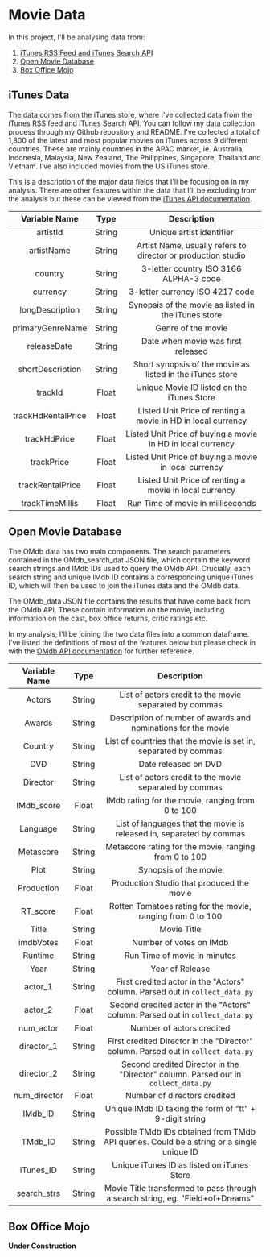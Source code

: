 # Movie Data #

In this project, I'll be analysing data from:

1.	[iTunes RSS Feed and iTunes Search API](#itunes)
2.	[Open Movie Database](#omdb)
3.	[Box Office Mojo](#mojo)

<h2> <a name="itunes"> iTunes Data </a></h2>

The data comes from the iTunes store, where I've collected data from the iTunes RSS feed and iTunes Search API. You can follow my data collection process through my Github repository and README. I've collected a total of 1,800 of the latest and most popular movies on iTunes across 9 different countries. These are mainly countries in the APAC market, ie. Australia, Indonesia, Malaysia, New Zealand, The Philippines, Singapore, Thailand and Vietnam. I've also included movies from the US iTunes store.

This is a description of the major data fields that I'll be focusing on in my analysis. There are other features within the data that I'll be excluding from the analysis but these can be viewed from the [iTunes API documentation](https://developer.apple.com/library/archive/documentation/AudioVideo/Conceptual/iTuneSearchAPI/UnderstandingSearchResults.html#//apple_ref/doc/uid/TP40017632-CH8-SW1).

| Variable Name |  Type   |Description|
| :----------:  | :-----: |:------------:|
|     artistId   |  String | Unique artist identifier|
|     artistName      | String | Artist Name, usually refers to director or production studio|
|     country | String| 3-letter country ISO 3166 ALPHA-3 code  |
|     currency      | String | 3-letter currency ISO 4217 code |
|     longDescription   |  String | Synopsis of the movie as listed in the iTunes store|
|     primaryGenreName     | String| Genre of the movie|
|    releaseDate   | String | Date when movie was first released |
|     shortDescription    | String | Short synopsis of the movie as listed in the iTunes store |
|     trackId   |  Float| Unique Movie ID listed on the iTunes Store|
|     trackHdRentalPrice     | Float | Listed Unit Price of renting a movie in HD in local currency |
|     trackHdPrice   | Float | Listed Unit Price of buying a movie in HD in local currency |
|     trackPrice     | Float | Listed Unit Price of buying a movie in local currency |
|     trackRentalPrice   |  Float | Listed Unit Price of renting a movie in local currency|
|     trackTimeMillis      | Float | Run Time of movie in milliseconds|


<h2><a name="omdb"> Open Movie Database </a></h2>

The OMdb data has two main components. The search parameters contained in the OMdb_search_dat JSON file, which contain the keyword search strings and IMdb IDs used to query the OMdb API. Crucially, each search string and unique IMdb ID contains a corresponding unique iTunes ID, which will then be used to join the iTunes data and the OMdb data.

The OMdb_data JSON file contains the results that have come back from the OMdb API. These contain information on the movie, including information on the cast, box office returns, critic ratings etc. 

In my analysis, I'll be joining the two data files into a common dataframe. I've listed the definitions of most of the features below but please check in with the [OMdb API documentation](http://www.omdbapi.com/) for further reference.


| Variable Name |  Type   |Description|
| :----------:  | :-----: |:------------:|
|     Actors   | String | List of actors credit to the movie separated by commas|
|     Awards    | String | Description of number of awards and nominations for the movie|
|     Country | String| List of countries that the movie is set in, separated by commas |
|     DVD     | String | Date released on DVD |
|     Director   |  String | List of actors credit to the movie separated by commas|
|     IMdb_score    | Float| IMdb rating for the movie, ranging from 0 to 100|
|    Language  | String | List of languages that the movie is released in, separated by commas |
|     Metascore   | String | Metascore rating for the movie, ranging from 0 to 100 |
|     Plot  |  String| Synopsis of the movie|
|     Production     | Float | Production Studio that produced the movie |
|     RT_score   | Float | Rotten Tomatoes rating for the movie, ranging from 0 to 100 |
|     Title    | String | Movie Title |
|     imdbVotes   |  Float | Number of votes on IMdb|
|     Runtime     | String | Run Time of movie in minutes|
|     Year  | String | Year of Release |
|     actor_1   | String | First credited actor in the "Actors" column. Parsed out in `collect_data.py` |
|     actor_2    | Float | Second credited actor in the "Actors" column. Parsed out in `collect_data.py` |
|     num_actor   |  Float | Number of actors credited |
|     director_1      | String | First credited Director in the "Director" column. Parsed out in `collect_data.py`|
|     director_2  | String | Second credited Director in the "Director" column. Parsed out in `collect_data.py` |
|     num_director   | Float | Number of directors credited |
|     IMdb_ID  |  String | Unique IMdb ID taking the form of "tt" + 9-digit string|
|     TMdb_ID     | String | Possible TMdb IDs obtained from TMdb API queries. Could be a string or a single unique ID|
|     iTunes_ID    | String | Unique iTunes ID as listed on iTunes Store|
|     search_strs      | String | Movie Title transformed to pass through a search string, eg. "Field+of+Dreams"|


<h2><a name="mojo"> Box Office Mojo </a></h2>

**Under Construction**


